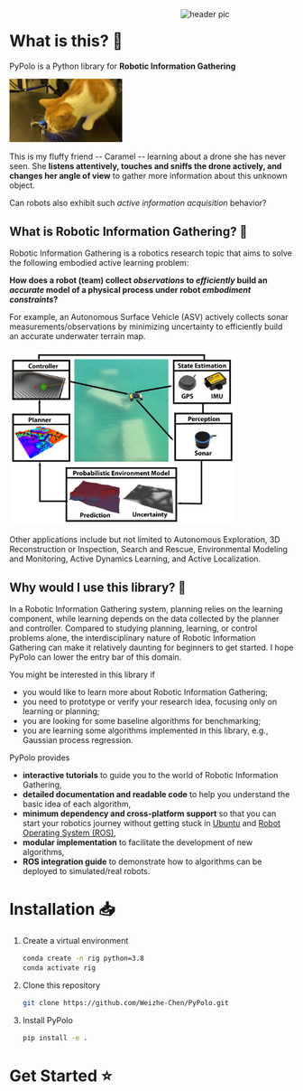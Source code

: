 <img src="https://raw.githubusercontent.com/Weizhe-Chen/pypolo/main/logo.svg" align="right" width="200" alt="header pic"/>

# What is this? 🧐
PyPolo is a Python library for <b>Robotic Information Gathering</b>

<img src="./docs/images/caramel_gather_info.gif" width="200"/>

This is my fluffy friend -- Caramel -- learning about a drone she has never seen.
She **listens attentively, touches and sniffs the drone actively, and changes her angle of view** to gather more information about this unknown object.

Can robots also exhibit such *active information acquisition* behavior?

## What is Robotic Information Gathering? 🤖
Robotic Information Gathering is a robotics research topic that aims to solve the following embodied active learning problem:

**How does a robot (team) collect *observations* to *efficiently* build an *accurate* model of a physical process under robot *embodiment constraints*?**

For example, an Autonomous Surface Vehicle (ASV) actively collects sonar measurements/observations by minimizing uncertainty to efficiently build an accurate underwater terrain map.

<img src="./docs/images/rig_framework.png" width="400"/>

Other applications include but not limited to Autonomous Exploration, 3D Reconstruction or Inspection, Search and Rescue, Environmental Modeling and Monitoring, Active Dynamics Learning, and Active Localization.

## Why would I use this library? 🤷
In a Robotic Information Gathering system, planning relies on the learning component, while learning depends on the data collected by the planner and controller.
Compared to studying planning, learning, or control problems alone, the interdisciplinary nature of Robotic Information Gathering can make it relatively daunting for beginners to get started.
I hope PyPolo can lower the entry bar of this domain.

You might be interested in this library if
* you would like to learn more about Robotic Information Gathering;
* you need to prototype or verify your research idea, focusing only on learning or planning;
* you are looking for some baseline algorithms for benchmarking;
* you are learning some algorithms implemented in this library, e.g., Gaussian process regression.

PyPolo provides
* **interactive tutorials** to guide you to the world of Robotic Information Gathering,
* **detailed documentation and readable code** to help you understand the basic idea of each algorithm,
* **minimum dependency and cross-platform support** so that you can start your robotics journey without getting stuck in [Ubuntu](https://ubuntu.com/) and [Robot Operating System (ROS)](https://www.ros.org/),
* **modular implementation** to facilitate the development of new algorithms,
* **ROS integration guide** to demonstrate how to algorithms can be deployed to simulated/real robots.

# Installation 📥
1. Create a virtual environment
    ```bash
    conda create -n rig python=3.8
    conda activate rig
    ```
2. Clone this repository
    ```bash
    git clone https://github.com/Weizhe-Chen/PyPolo.git
    ```
3. Install PyPolo
    ```bash
    pip install -e .
    ```

# Get Started ⭐
